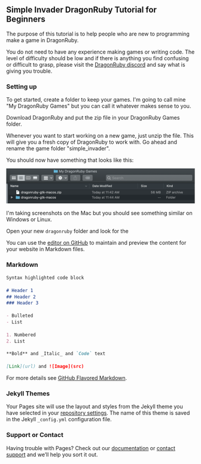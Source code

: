 ## Simple Invader DragonRuby Tutorial for Beginners

The purpose of this tutorial is to help people who are new to programming make a game in DragonRuby.

You do not need to have any experience making games or writing code. The level of difficulty should be low and if there is anything you find confusing or difficult to grasp, please visit the [DragonRuby discord](http://discord.dragonruby.com) and say what is giving you trouble.

### Setting up
To get started, create a folder to keep your games. I'm going to call mine "My DragonRuby Games" but you can call it whatever makes sense to you. 

Download DragonRuby and put the zip file in your DragonRuby Games folder. 

Whenever you want to start working on a new game, just unzip the file. This will give you a fresh copy of DragonRuby to work with. Go ahead and rename the game folder "simple_invader".

You should now have something that looks like this:

![Image](https://github.com/oeloeloel/simple-invader/blob/main/docs/images/install.png)

I'm taking screenshots on the Mac but you should see something similar on Windows or Linux.

Open your new `dragonruby` folder and look for the









You can use the [editor on GitHub](https://github.com/oeloeloel/simple-invader/edit/main/docs/index.md) to maintain and preview the content for your website in Markdown files.

### Markdown



```markdown
Syntax highlighted code block

# Header 1
## Header 2
### Header 3

- Bulleted
- List

1. Numbered
2. List

**Bold** and _Italic_ and `Code` text

[Link](url) and ![Image](src)
```

For more details see [GitHub Flavored Markdown](https://guides.github.com/features/mastering-markdown/).

### Jekyll Themes

Your Pages site will use the layout and styles from the Jekyll theme you have selected in your [repository settings](https://github.com/oeloeloel/simple-invader/settings). The name of this theme is saved in the Jekyll `_config.yml` configuration file.

### Support or Contact

Having trouble with Pages? Check out our [documentation](https://docs.github.com/categories/github-pages-basics/) or [contact support](https://support.github.com/contact) and we’ll help you sort it out.
